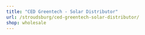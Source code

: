 ```yaml
---
title: "CED Greentech - Solar Distributor"
url: /stroudsburg/ced-greentech-solar-distributor/
shop: wholesale
---
```

